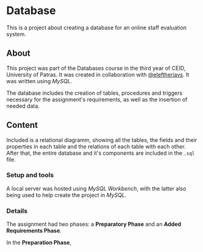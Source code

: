 # Database
This is a project about creating a database for an online staff evaluation system.

## About
This project was part of the Databases course in the third year of CEID, University of Patras. It was created in collaboration with [@eleftheriavs](https://github.com/eleftheriavs).
It was written using _MySQL_.

The database includes the creation of tables, procedures and triggers necessary for the assignment's requirements, as well as the insertion of needed data.

## Content
Included is a relational diagramm, showing all the tables, the fields and their properties in each table and the relations of each table with each other.
After that, the entire database and it's components are included in the `.sql` file.

### Setup and tools
A local server was hosted using _MySQL Workbench_, with the latter also being used to help create the project in _MySQL_.

### Details
The assignment had two phases: a **Preparatory Phase** and an **Added Requirements Phase**.

In the **Preparation Phase**, 


